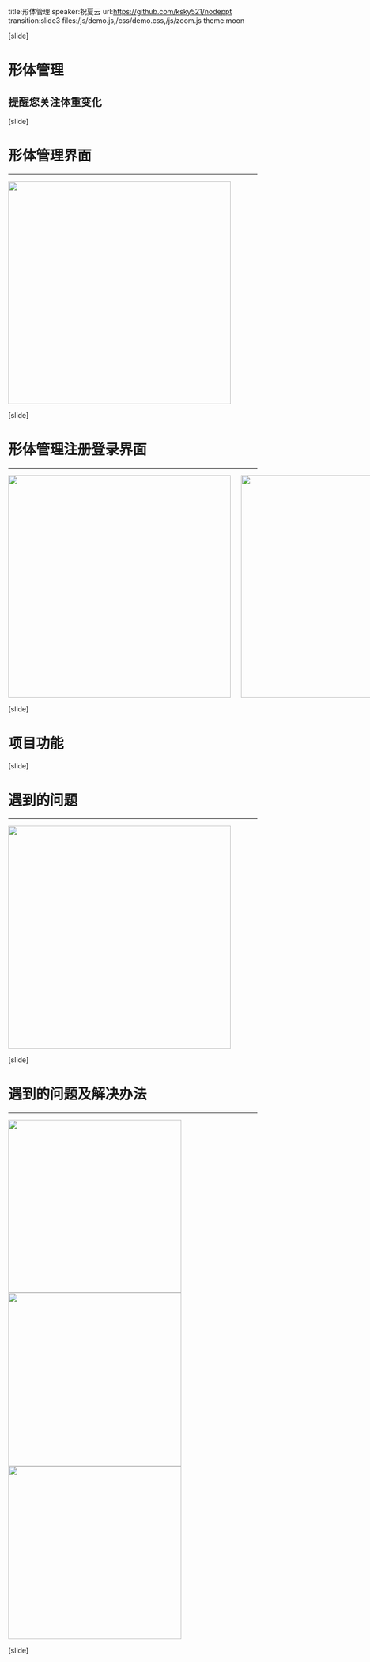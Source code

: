 title:形体管理
speaker:祝夏云
url:https://github.com/ksky521/nodeppt
transition:slide3
files:/js/demo.js,/css/demo.css,/js/zoom.js
theme:moon
<!-- usemathjax:yes -->
[slide]
# 形体管理
## 提醒您关注体重变化
[slide]
# 形体管理界面
-----
<div class="columns">
	<img src="/1.jpg" height="450px">
</div>

[slide]
# 形体管理注册登录界面
-----
<div class="columns">
	<img src="/registr.jpg" height="450px">
	<img src="/login.jpg" height="450px">
</div>

[slide]
# 项目功能

[slide]
# 遇到的问题
-----
<div class="columns1">
	<img src="/1.png" height="450px">
</div>

[slide]
# 遇到的问题及解决办法
-----
<div class="columns3">
	<img src="/2.png" width="350px">
	<img src="/2.png" width="350px">
	<img src="/2.png" width="350px">
	
</div>

[slide]
